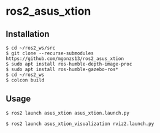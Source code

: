 # ros2_asus_xtion

## Installation

```shell
$ cd ~/ros2_ws/src
$ git clone --recurse-submodules https://github.com/mgonzs13/ros2_asus_xtion
$ sudo apt install ros-humble-depth-image-proc
$ sudo apt install ros-humble-gazebo-ros*
$ cd ~/ros2_ws
$ colcon build
```

## Usage

```shell
$ ros2 launch asus_xtion asus_xtion.launch.py
```

```shell
$ ros2 launch asus_xtion_visualization rviz2.launch.py
```
